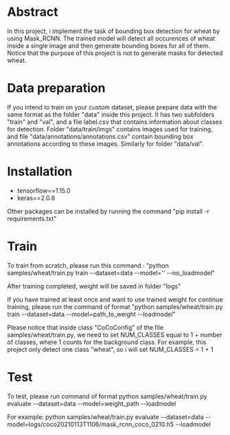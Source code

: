 # Abstract 
In this project, i implement the task of bounding box detection for wheat by using Mask_RCNN. The trained model will detect all occurences of wheat inside a single image and then generate bounding boxes for all of them. Notice that the purpose of this project is not to generate masks for detected wheat. 

# Data preparation 
If you intend to train on your custom dataset, please prepare data with the same format as the folder "data" inside this project. It has two subfolders "train" and "val", and a file label.csv that contains information about classes for detection. Folder "data/train/imgs" contains images used for training, and file "data/annotations/annotations.csv" contain bounding box annotations according to these images. Similarly for folder "data/val". 

# Installation 
- tensorflow==1.15.0
- keras==2.0.8

Other packages can be installed by running the command "pip install -r requirements.txt"

# Train 
To train from scratch, please run this command :
"python samples/wheat/train.py train --dataset=data --model='' --no_loadmodel"

After training completed, weight will be saved in folder "logs" 

If you have trained at least once and want to use trained weight for continue training, please run the command of format 
"python samples/wheat/train.py train --dataset=data --model=path_to_weight --loadmodel"

Please notice that inside class "CoCoConfig" of the file samples/wheat/train.py, we need to set NUM_CLASSES equal to 1 + number of classes, where 1 counts for the background class. For example, this project only detect one class "wheat", so i will set NUM_CLASSES = 1 + 1

# Test
To test, please run command of format 
python samples/wheat/train.py evaluate --dataset=data --model=weight_path --loadmodel

For example:  python samples/wheat/train.py evaluate --dataset=data --model=logs/coco20210113T1106/mask_rcnn_coco_0210.h5 --loadmodel






